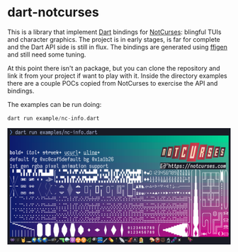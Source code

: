 # dart-notcurses
This is a library that implement [Dart](https://dart.dev) bindings for [NotCurses](https://github.com/dankamongmen/notcurses/): blingful TUIs and character graphics.
The project is in early stages, is far for complete and the Dart API side is still in flux. The bindings are generated using [ffigen](https://github.com/dart-lang/ffigen) and still need some tuning.

At this point there isn't an package, but you can clone the repository and link it from your project if want to play with it.
Inside the directory examples there are a couple POCs copied from NotCurses to exercise the API and bindings.

The examples can be run doing:
```dart
dart run example/nc-info.dart
```
![nc-info](./resources/ncinfo.png)
